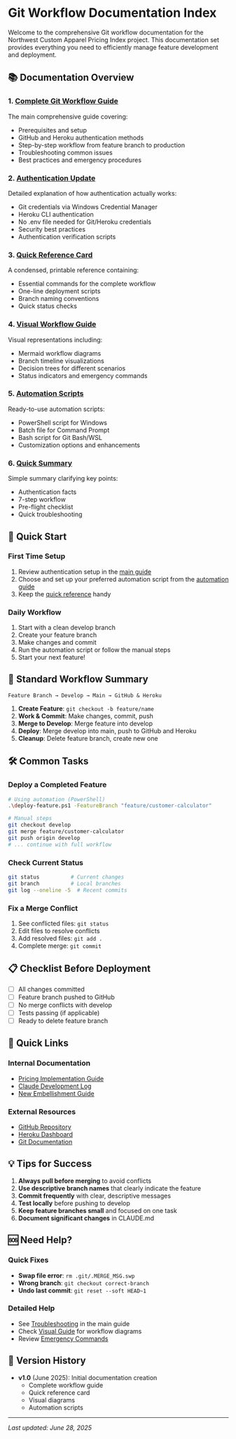 # Git Workflow Documentation Index

Welcome to the comprehensive Git workflow documentation for the Northwest Custom Apparel Pricing Index project. This documentation set provides everything you need to efficiently manage feature development and deployment.

## 📚 Documentation Overview

### 1. [Complete Git Workflow Guide](./GIT_WORKFLOW_GUIDE.md)
The main comprehensive guide covering:
- Prerequisites and setup
- GitHub and Heroku authentication methods
- Step-by-step workflow from feature branch to production
- Troubleshooting common issues
- Best practices and emergency procedures

### 2. [Authentication Update](./GIT_AUTHENTICATION_UPDATE.md)
Detailed explanation of how authentication actually works:
- Git credentials via Windows Credential Manager
- Heroku CLI authentication
- No .env file needed for Git/Heroku credentials
- Security best practices
- Authentication verification scripts

### 3. [Quick Reference Card](./GIT_WORKFLOW_QUICK_REFERENCE.md)
A condensed, printable reference containing:
- Essential commands for the complete workflow
- One-line deployment scripts
- Branch naming conventions
- Quick status checks

### 4. [Visual Workflow Guide](./GIT_WORKFLOW_VISUAL_GUIDE.md)
Visual representations including:
- Mermaid workflow diagrams
- Branch timeline visualizations
- Decision trees for different scenarios
- Status indicators and emergency commands

### 5. [Automation Scripts](./GIT_WORKFLOW_AUTOMATION.md)
Ready-to-use automation scripts:
- PowerShell script for Windows
- Batch file for Command Prompt
- Bash script for Git Bash/WSL
- Customization options and enhancements

### 6. [Quick Summary](./GIT_WORKFLOW_SUMMARY.md)
Simple summary clarifying key points:
- Authentication facts
- 7-step workflow
- Pre-flight checklist
- Quick troubleshooting

## 🚀 Quick Start

### First Time Setup
1. Review authentication setup in the [main guide](./GIT_WORKFLOW_GUIDE.md#prerequisites--setup)
2. Choose and set up your preferred automation script from the [automation guide](./GIT_WORKFLOW_AUTOMATION.md)
3. Keep the [quick reference](./GIT_WORKFLOW_QUICK_REFERENCE.md) handy

### Daily Workflow
1. Start with a clean develop branch
2. Create your feature branch
3. Make changes and commit
4. Run the automation script or follow the manual steps
5. Start your next feature!

## 🔄 Standard Workflow Summary

```
Feature Branch → Develop → Main → GitHub & Heroku
```

1. **Create Feature**: `git checkout -b feature/name`
2. **Work & Commit**: Make changes, commit, push
3. **Merge to Develop**: Merge feature into develop
4. **Deploy**: Merge develop into main, push to GitHub and Heroku
5. **Cleanup**: Delete feature branch, create new one

## 🛠️ Common Tasks

### Deploy a Completed Feature
```bash
# Using automation (PowerShell)
.\deploy-feature.ps1 -FeatureBranch "feature/customer-calculator"

# Manual steps
git checkout develop
git merge feature/customer-calculator
git push origin develop
# ... continue with full workflow
```

### Check Current Status
```bash
git status          # Current changes
git branch          # Local branches
git log --oneline -5  # Recent commits
```

### Fix a Merge Conflict
1. See conflicted files: `git status`
2. Edit files to resolve conflicts
3. Add resolved files: `git add .`
4. Complete merge: `git commit`

## 📋 Checklist Before Deployment

- [ ] All changes committed
- [ ] Feature branch pushed to GitHub
- [ ] No merge conflicts with develop
- [ ] Tests passing (if applicable)
- [ ] Ready to delete feature branch

## 🔗 Quick Links

### Internal Documentation
- [Pricing Implementation Guide](../PRICING_IMPLEMENTATION_GUIDE.md)
- [Claude Development Log](../CLAUDE.md)
- [New Embellishment Guide](../docs/new-embellishment-guide.md)

### External Resources
- [GitHub Repository](https://github.com/ErikM1974/pricing-indexfile-2025.git)
- [Heroku Dashboard](https://dashboard.heroku.com)
- [Git Documentation](https://git-scm.com/doc)

## 💡 Tips for Success

1. **Always pull before merging** to avoid conflicts
2. **Use descriptive branch names** that clearly indicate the feature
3. **Commit frequently** with clear, descriptive messages
4. **Test locally** before pushing to develop
5. **Keep feature branches small** and focused on one task
6. **Document significant changes** in CLAUDE.md

## 🆘 Need Help?

### Quick Fixes
- **Swap file error**: `rm .git/.MERGE_MSG.swp`
- **Wrong branch**: `git checkout correct-branch`
- **Undo last commit**: `git reset --soft HEAD~1`

### Detailed Help
- See [Troubleshooting](./GIT_WORKFLOW_GUIDE.md#troubleshooting-common-issues) in the main guide
- Check [Visual Guide](./GIT_WORKFLOW_VISUAL_GUIDE.md) for workflow diagrams
- Review [Emergency Commands](./GIT_WORKFLOW_VISUAL_GUIDE.md#emergency-commands)

## 📝 Version History

- **v1.0** (June 2025): Initial documentation creation
  - Complete workflow guide
  - Quick reference card
  - Visual diagrams
  - Automation scripts

---

*Last updated: June 28, 2025*